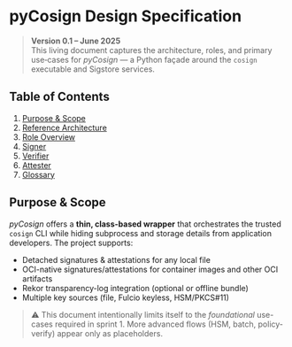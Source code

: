 # pyCosign Design Specification  

> **Version 0.1 – June 2025**  
> This living document captures the architecture, roles, and primary use‑cases for _pyCosign_ — a Python façade around the `cosign` executable and Sigstore services.  

## Table of Contents
1. [Purpose & Scope](#purpose--scope)  
2. [Reference Architecture](#reference-architecture)  
3. [Role Overview](#role-overview)  
4. [Signer](#signer)  
5. [Verifier](#verifier)  
6. [Attester](#attester)  
7. [Glossary](#glossary)

## Purpose & Scope
_pyCosign_ offers a **thin, class-based wrapper** that orchestrates the trusted `cosign` CLI while hiding subprocess and storage details from application developers. The project supports:

* Detached signatures & attestations for any local file  
* OCI-native signatures/attestations for container images and other OCI artifacts  
* Rekor transparency-log integration (optional or offline bundle)  
* Multiple key sources (file, Fulcio keyless, HSM/PKCS#11)

> ⚠️ This document intentionally limits itself to the _foundational_ use-cases required in sprint 1. More advanced flows (HSM, batch, policy-verify) appear only as placeholders.


